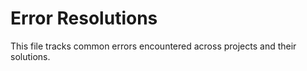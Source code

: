 # Error Resolutions

This file tracks common errors encountered across projects and their solutions.
